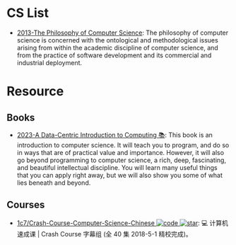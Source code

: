 # CS List

- [2013-The Philosophy of Computer Science](https://plato.stanford.edu/entries/computer-science): The philosophy of computer science is concerned with the ontological and methodological issues arising from within the academic discipline of computer science, and from the practice of software development and its commercial and industrial deployment.

# Resource

## Books

- [2023-A Data-Centric Introduction to Computing 📚](https://dcic-world.org/2023-02-21/index.html): This book is an introduction to computer science. It will teach you to program, and do so in ways that are of practical value and importance. However, it will also go beyond programming to computer science, a rich, deep, fascinating, and beautiful intellectual discipline. You will learn many useful things that you can apply right away, but we will also show you some of what lies beneath and beyond.

## Courses

- [1c7/Crash-Course-Computer-Science-Chinese ![code](https://ng-tech.icu/assets/code.svg) ![star](https://img.shields.io/github/stars/1c7/Crash-Course-Computer-Science-Chinese)](https://github.com/1c7/Crash-Course-Computer-Science-Chinese): 💻 计算机速成课 | Crash Course 字幕组 (全 40 集 2018-5-1 精校完成)。
